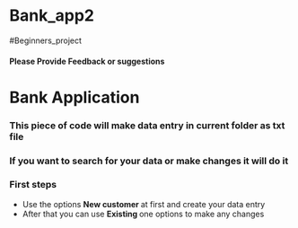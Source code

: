 # Bank_app2
#Beginners_project   
  <h4>Please Provide Feedback or suggestions </h4>
  <h1>Bank Application</h1>
  <h3>This piece of code will make data entry in current folder as txt file</h3>
  <h3>If you want to search for your data or make changes it will do it</h3>
  <h3>First steps</h3>
  <ul>
  <li>Use the options <b>New customer </b>at first and create your data entry</li>
  <li>After that you can use <b>Existing </b> one options to make any changes</li>
  </ul>
 
